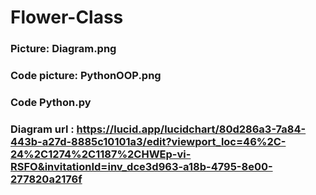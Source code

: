 # Flower-Class
### Picture: Diagram.png
### Code picture: PythonOOP.png
### Code Python.py
### Diagram url : https://lucid.app/lucidchart/80d286a3-7a84-443b-a27d-8885c10101a3/edit?viewport_loc=46%2C-24%2C1274%2C1187%2CHWEp-vi-RSFO&invitationId=inv_dce3d963-a18b-4795-8e00-277820a2176f
